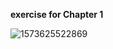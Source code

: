 **exercise for Chapter 1**

![1573625522869](C:\Users\admin\AppData\Roaming\Typora\typora-user-images\1573625522869.png)